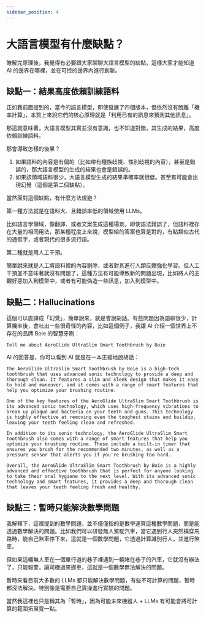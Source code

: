 ```yaml
---
sidebar_position: 4
---
```


# 大語言模型有什麼缺點？

瞭解完原理後，我覺得有必要跟大家聊聊大語言模型的缺點，這樣大家才能知道 AI 的邊界在哪裡，並在可控的邊界內進行創新。

## 缺點一：結果高度依賴訓練語料

正如我前面提到的，當今的語言模型，即使發展了四個版本，但依然沒有脫離「機率計算」，本質上來說它們的核心原理就是「利用已有的訊息來預測其他訊息」。

那這就意味著，大語言模型其實並沒有意識，也不知道對錯，其生成的結果，高度依賴訓練語料。

那會導致怎樣的後果？

1. 如果語料的內容是有偏的（比如帶有種族歧視、性別歧視的內容），甚至是錯誤的，那大語言模型的生成的結果也會是錯誤的。
2. 如果該領域語料很少，大語言模型生成的結果準確率就很低。甚至有可能會出現幻覺（這個是第二個缺點）。

當然面對這個缺點，有什麼方法規避？

第一種方法就是在語料大、且錯誤率低的領域使用 LLMs。

比如語言學領域，像翻譯、或者文案生成這種場景。即使語法錯誤了，但語料裡存在大量的相同用法，那某種程度上來說，模型給的答案也算是對的，有點類似古代的通假字，或者現代的很多流行語。

第二種就是用人工干預。

簡單說來就是人工將語料裡的內容剔除，或者對其進行人類反饋強化學習。但人工干預並不意味著就沒有問題了，這種方法有可能導致新的問題出現，比如將人的主觀好惡加入到模型中，或者有可能偽造一些訊息，加入到模型中。

## 缺點二：Hallucinations

這個可以直譯成「幻覺」，簡單說來，就是會說胡話。有些問題因為語聊很少，計算機率後，會吐出一些很奇怪的內容，比如這個例子，我讓 AI 介紹一個世界上不存在的品牌 Boie 的智慧牙刷：

```other
Tell me about AeroGlide UltraSlim Smart Toothbrush by Boie
```

AI 的回答是，你可以看到 AI 就是在一本正經地說胡話：

```other
The AeroGlide UltraSlim Smart Toothbrush by Boie is a high-tech toothbrush that uses advanced sonic technology to provide a deep and thorough clean. It features a slim and sleek design that makes it easy to hold and maneuver, and it comes with a range of smart features that help you optimize your brushing routine.

One of the key features of the AeroGlide UltraSlim Smart Toothbrush is its advanced sonic technology, which uses high-frequency vibrations to break up plaque and bacteria on your teeth and gums. This technology is highly effective at removing even the toughest stains and buildup, leaving your teeth feeling clean and refreshed.

In addition to its sonic technology, the AeroGlide UltraSlim Smart Toothbrush also comes with a range of smart features that help you optimize your brushing routine. These include a built-in timer that ensures you brush for the recommended two minutes, as well as a pressure sensor that alerts you if you're brushing too hard.

Overall, the AeroGlide UltraSlim Smart Toothbrush by Boie is a highly advanced and effective toothbrush that is perfect for anyone looking to take their oral hygiene to the next level. With its advanced sonic technology and smart features, it provides a deep and thorough clean that leaves your teeth feeling fresh and healthy.
```

## 缺點三：暫時只能解決數學問題

我解釋下，這裡提到的數學問題，並不僅僅指的是數學運算這種數學問題，而是能透過數學解決的問題。比如我們可以研發無人駕駛汽車，當它遇到行人突然橫穿馬路時，能自己煞車停下來，這就是一個數學問題，它透過計算識別行人，並進行煞車。

但如果這輛無人車在一個單行道的巷子裡遇到一輛堵在巷子的汽車，它就沒有辦法了，只能報警，讓司機過來挪車，這就是一個數學無法解決的問題。

暫時來看目前大多數的 LLMs 都只能解決數學問題，有些不可計算的問題，暫時都沒法解決。特別像是需要自己實操進行實驗的問題。

當然我這裡也只是稱其為「暫時」，因為可能未來機器人 + LLMs 有可能會將可計算的範圍拓展寬一點。
